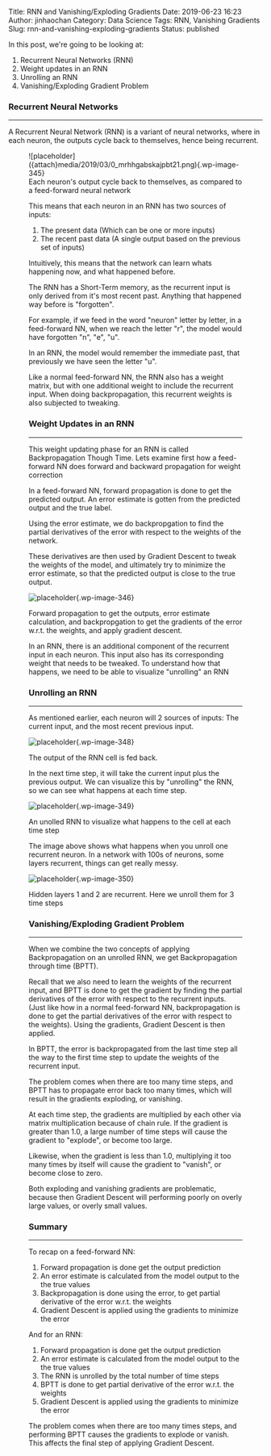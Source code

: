 Title: RNN and Vanishing/Exploding Gradients
Date: 2019-06-23 16:23
Author: jinhaochan
Category: Data Science
Tags: RNN, Vanishing Gradients
Slug: rnn-and-vanishing-exploding-gradients
Status: published

<!-- wp:paragraph -->

In this post, we're going to be looking at:

<!-- /wp:paragraph -->

<!-- wp:list {"ordered":true} -->

1.  Recurrent Neural Networks (RNN)
2.  Weight updates in an RNN
3.  Unrolling an RNN
4.  Vanishing/Exploding Gradient Problem

<!-- /wp:list -->

<!-- wp:heading {"level":3} -->

### Recurrent Neural Networks

<!-- /wp:heading -->

<!-- wp:separator -->

------------------------------------------------------------------------

<!-- /wp:separator -->

</p>
<!-- wp:paragraph -->

A Recurrent Neural Network (RNN) is a variant of neural networks, where in each neuron, the outputs cycle back to themselves, hence being recurrent.

<!-- /wp:paragraph -->

<!-- wp:image {"id":345} -->

<figure class="wp-block-image">
![placeholder]({attach}media/2019/03/0_mrhhgabskajpbt21.png){.wp-image-345}  

<figcaption>
Each neuron's output cycle back to themselves, as compared to a feed-forward neural network

</figcaption>

<!-- /wp:image -->

<!-- wp:paragraph -->

This means that each neuron in an RNN has two sources of inputs:

<!-- /wp:paragraph -->

<!-- wp:list {"ordered":true} -->

1.  The present data (Which can be one or more inputs)
2.  The recent past data (A single output based on the previous set of inputs)

<!-- /wp:list -->

<!-- wp:paragraph -->

Intuitively, this means that the network can learn whats happening now, and what happened before.

<!-- /wp:paragraph -->

<!-- wp:paragraph -->

The RNN has a Short-Term memory, as the recurrent input is only derived from it's most recent past. Anything that happened way before is "forgotten".

<!-- /wp:paragraph -->

<!-- wp:paragraph -->

For example, if we feed in the word "neuron" letter by letter, in a feed-forward NN, when we reach the letter "r", the model would have forgotten "n", "e", "u".

<!-- /wp:paragraph -->

<!-- wp:paragraph -->

In an RNN, the model would remember the immediate past, that previously we have seen the letter "u".

<!-- /wp:paragraph -->

<!-- wp:paragraph -->

Like a normal feed-forward NN, the RNN also has a weight matrix, but with one additional weight to include the recurrent input. When doing backpropagation, this recurrent weights is also subjected to tweaking.

<!-- /wp:paragraph -->

<!-- wp:heading {"level":3} -->

### Weight Updates in an RNN

<!-- /wp:heading -->

<!-- wp:separator -->

------------------------------------------------------------------------

<!-- /wp:separator -->

</p>
<!-- wp:paragraph -->

This weight updating phase for an RNN is called Backpropagation Though Time. Lets examine first how a feed-forward NN does forward and backward propagation for weight correction

<!-- /wp:paragraph -->

<!-- wp:paragraph -->

In a feed-forward NN, forward propagation is done to get the predicted output. An error estimate is gotten from the predicted output and the true label.

<!-- /wp:paragraph -->

<!-- wp:paragraph -->

Using the error estimate, we do backpropgation to find the partial derivatives of the error with respect to the weights of the network.

<!-- /wp:paragraph -->

<!-- wp:paragraph -->

These derivatives are then used by Gradient Descent to tweak the weights of the model, and ultimately try to minimize the error estimate, so that the predicted output is close to the true output.

<!-- /wp:paragraph -->

<!-- wp:image {"id":346,"align":"center"} -->

>


![placeholder]({attach}media/2019/03/0_fbugysciqjnfi3n6.png){.wp-image-346}  
<figcaption>
Forward propagation to get the outputs, error estimate calculation, and backpropgation to get the gradients of the error w.r.t. the weights, and apply gradient descent.  
</figcaption>




<!-- /wp:image -->

<!-- wp:paragraph -->

In an RNN, there is an additional component of the recurrent input in each neuron. This input also has its corresponding weight that needs to be tweaked. To understand how that happens, we need to be able to visualize "unrolling" an RNN

<!-- /wp:paragraph -->

<!-- wp:heading {"level":3} -->

### Unrolling an RNN

<!-- /wp:heading -->

<!-- wp:separator -->

------------------------------------------------------------------------

<!-- /wp:separator -->

</p>
<!-- wp:paragraph -->

As mentioned earlier, each neuron will 2 sources of inputs: The current input, and the most recent previous input.

<!-- /wp:paragraph -->

<!-- wp:image {"id":348,"align":"center"} -->

>


![placeholder]({attach}media/2019/03/0_ynlojw7yvjarwmd4-copy.png){.wp-image-348}  
<figcaption>
The output of the RNN cell is fed back.
</figcaption>




<!-- /wp:image -->

<!-- wp:paragraph -->

In the next time step, it will take the current input plus the previous output. We can visualize this by "unrolling" the RNN, so we can see what happens at each time step.

<!-- /wp:paragraph -->

<!-- wp:image {"id":349,"align":"center"} -->

>


![placeholder]({attach}media/2019/03/0_ynlojw7yvjarwmd4.png){.wp-image-349}  
<figcaption>
An unolled RNN to visualize what happens to the cell at each time step
</figcaption>




<!-- /wp:image -->

<!-- wp:paragraph -->

The image above shows what happens when you unroll one recurrent neuron. In a network with 100s of neurons, some layers recurrent, things can get really messy.

<!-- /wp:paragraph -->

<!-- wp:image {"id":350,"align":"center"} -->

>


![placeholder]({attach}media/2019/03/dpln_0423.png){.wp-image-350}  
<figcaption>
Hidden layers 1 and 2 are recurrent. Here we unroll them for 3 time steps
</figcaption>




<!-- /wp:image -->

<!-- wp:heading {"level":3} -->

### Vanishing/Exploding Gradient Problem

<!-- /wp:heading -->

<!-- wp:separator -->

------------------------------------------------------------------------

<!-- /wp:separator -->

</p>
<!-- wp:paragraph -->

When we combine the two concepts of applying Backpropagation on an unrolled RNN, we get Backpropagation through time (BPTT).

<!-- /wp:paragraph -->

<!-- wp:paragraph -->

Recall that we also need to learn the weights of the recurrent input, and BPTT is done to get the gradient by finding the partial derivatives of the error with respect to the recurrent inputs. (Just like how in a normal feed-forward NN, backpropagation is done to get the partial derivatives of the error with respect to the weights). Using the gradients, Gradient Descent is then applied.

<!-- /wp:paragraph -->

<!-- wp:paragraph -->

In BPTT, the error is backpropagated from the last time step all the way to the first time step to update the weights of the recurrent input.

<!-- /wp:paragraph -->

<!-- wp:paragraph -->

The problem comes when there are too many time steps, and BPTT has to propagate error back too many times, which will result in the gradients exploding, or vanishing.

<!-- /wp:paragraph -->

<!-- wp:paragraph -->

At each time step, the gradients are multiplied by each other via matrix multiplication because of chain rule. If the gradient is greater than 1.0, a large number of time steps will cause the gradient to "explode", or become too large.

<!-- /wp:paragraph -->

<!-- wp:paragraph -->

Likewise, when the gradient is less than 1.0, multiplying it too many times by itself will cause the gradient to "vanish", or become close to zero.

<!-- /wp:paragraph -->

<!-- wp:paragraph -->

Both exploding and vanishing gradients are problematic, because then Gradient Descent will performing poorly on overly large values, or overly small values.

<!-- /wp:paragraph -->

<!-- wp:heading {"level":3} -->

### Summary

<!-- /wp:heading -->

<!-- wp:separator -->

------------------------------------------------------------------------

<!-- /wp:separator -->

</p>
<!-- wp:paragraph -->

To recap on a feed-forward NN:

<!-- /wp:paragraph -->

<!-- wp:list {"ordered":true} -->

1.  Forward propagation is done get the output prediction
2.  An error estimate is calculated from the model output to the the true values
3.  Backpropagation is done using the error, to get partial derivative of the error w.r.t. the weights
4.  Gradient Descent is applied using the gradients to minimize the error

<!-- /wp:list -->

<!-- wp:paragraph -->

And for an RNN:

<!-- /wp:paragraph -->

<!-- wp:list {"ordered":true} -->

1.  Forward propagation is done get the output prediction
2.  An error estimate is calculated from the model output to the the true values
3.  The RNN is unrolled by the total number of time steps
4.  BPTT is done to get partial derivative of the error w.r.t. the weights
5.  Gradient Descent is applied using the gradients to minimize the error

<!-- /wp:list -->

<!-- wp:paragraph -->

The problem comes when there are too many times steps, and performing BPTT causes the gradients to explode or vanish. This affects the final step of applying Gradient Descent.

<!-- /wp:paragraph -->

<!-- wp:paragraph -->

<!-- /wp:paragraph -->
